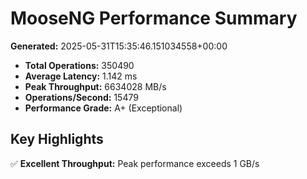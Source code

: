 # MooseNG Performance Summary

**Generated:** 2025-05-31T15:35:46.151034558+00:00

- **Total Operations:** 350490
- **Average Latency:** 1.142 ms
- **Peak Throughput:** 6634028 MB/s
- **Operations/Second:** 15479
- **Performance Grade:** A+ (Exceptional)

## Key Highlights

✅ **Excellent Throughput:** Peak performance exceeds 1 GB/s
